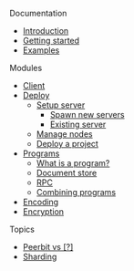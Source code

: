 
Documentation
- [Introduction](/)
- [Getting started](/getting-started.md)
- [Examples](/examples.md)

Modules
- [Client](/modules/client/)
- [Deploy](/modules/deploy/)
    - [Setup server](/modules/deploy/server/)
        - [Spawn new servers](/modules/deploy/server/automatic.md)
        - [Existing server](/modules/deploy/server/custom.md)
    - [Manage nodes](/modules/deploy/manage/)
    - [Deploy a project](/modules/deploy/deploy/)
- [Programs](/modules/program/)
    - [What is a program?](/modules/program/)
    - [Document store](/modules/program/document-store/)
    - [RPC](/modules/program/rpc/)
    - [Combining programs](/modules/program/composition/)
- [Encoding](/modules/encoding/)
- [Encryption](/modules/encryption/)

Topics
- [Peerbit vs [?]](/difference.md)
- [Sharding](/sharding/)




